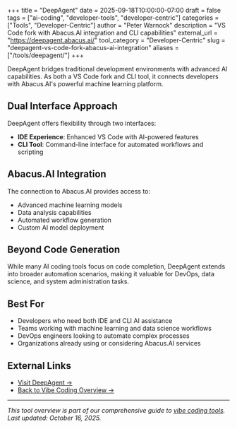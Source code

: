 +++
title = "DeepAgent"
date = 2025-09-18T10:00:00-07:00
draft = false
tags = ["ai-coding", "developer-tools", "developer-centric"]
categories = ["Tools", "Developer-Centric"]
author = "Peter Warnock"
description = "VS Code fork with Abacus.AI integration and CLI capabilities"
external_url = "https://deepagent.abacus.ai/"
tool_category = "Developer-Centric"
slug = "deepagent-vs-code-fork-abacus-ai-integration"
aliases = ["/tools/deepagent/"]
+++

DeepAgent bridges traditional development environments with advanced AI capabilities. As both a VS Code fork and CLI tool, it connects developers with Abacus.AI's powerful machine learning platform.

## Dual Interface Approach

DeepAgent offers flexibility through two interfaces:
- **IDE Experience**: Enhanced VS Code with AI-powered features
- **CLI Tool**: Command-line interface for automated workflows and scripting

## Abacus.AI Integration

The connection to Abacus.AI provides access to:
- Advanced machine learning models
- Data analysis capabilities
- Automated workflow generation
- Custom AI model deployment

## Beyond Code Generation

While many AI coding tools focus on code completion, DeepAgent extends into broader automation scenarios, making it valuable for DevOps, data science, and system administration tasks.

## Best For

- Developers who need both IDE and CLI AI assistance
- Teams working with machine learning and data science workflows
- DevOps engineers looking to automate complex processes
- Organizations already using or considering Abacus.AI services

## External Links

- [Visit DeepAgent →](https://deepagent.abacus.ai/)
- [Back to Vibe Coding Overview →](/posts/vibe-coding-revolution/)

---

*This tool overview is part of our comprehensive guide to [vibe coding tools](/posts/vibe-coding-revolution/). Last updated: October 16, 2025.*
